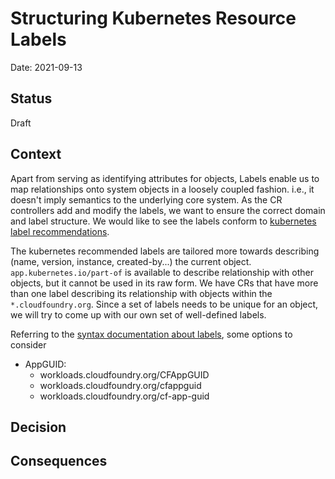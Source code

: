 # Structuring Kubernetes Resource Labels

Date: 2021-09-13

## Status

Draft

## Context

Apart from serving as identifying attributes for objects, Labels enable us to map relationships onto system objects in a loosely coupled fashion.
i.e., it doesn't imply semantics to the underlying core system. As the CR controllers add and modify the labels,  we want to ensure the correct domain and label structure. 
We would like to see the labels conform to [kubernetes label recommendations](https://kubernetes.io/docs/concepts/overview/working-with-objects/common-labels/).

The kubernetes recommended labels are tailored more towards describing (name, version, instance, created-by...) the current object. 
`app.kubernetes.io/part-of` is available to describe relationship with other objects, but it cannot be used in its raw form.
We have CRs that have more than one label describing its relationship with objects within the `*.cloudfoundry.org`. 
Since a set of labels needs to be unique for an object, we will try to come up with our own set of well-defined labels.

Referring to the [syntax documentation about labels](https://kubernetes.io/docs/concepts/overview/working-with-objects/labels/), some options to consider

- AppGUID: 
    - workloads.cloudfoundry.org/CFAppGUID
    - workloads.cloudfoundry.org/cfappguid
    - workloads.cloudfoundry.org/cf-app-guid
    
## Decision



## Consequences


